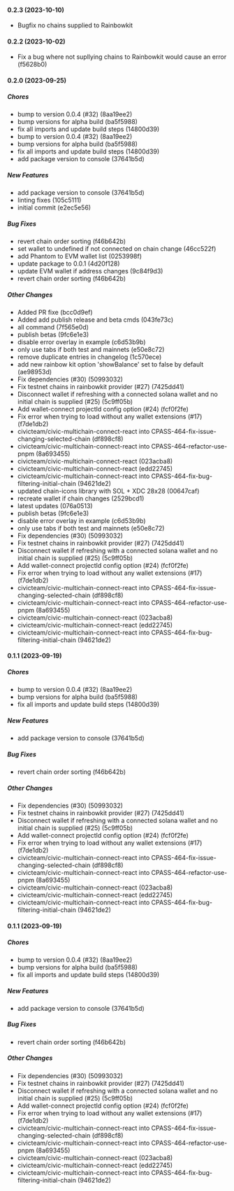 #### 0.2.3 (2023-10-10)

* Bugfix no chains supplied to Rainbowkit

#### 0.2.2 (2023-10-02)

*  Fix a bug where not supllying chains to Rainbowkit would cause an error (f5628b0)

#### 0.2.0 (2023-09-25)

##### Chores

*  bump to version 0.0.4 (#32) (8aa19ee2)
*  bump versions for alpha build (ba5f5988)
*  fix all imports and update build steps (14800d39)
*  bump to version 0.0.4 (#32) (8aa19ee2)
*  bump versions for alpha build (ba5f5988)
*  fix all imports and update build steps (14800d39)
*  add package version to console (37641b5d)

##### New Features

*  add package version to console (37641b5d)
*  linting fixes (105c5111)
*  initial commit (e2ec5e56)

##### Bug Fixes

*  revert chain order sorting (f46b642b)
*  set wallet to undefined if not connected on chain change (46cc522f)
*  add Phantom to EVM wallet list (0253998f)
*  update package to 0.0.1 (4d20f128)
*  update EVM wallet if address changes (9c84f9d3)
*  revert chain order sorting (f46b642b)

##### Other Changes

*  Added PR fixe (bcc0d9ef)
*  Added add publish release and beta cmds (043fe73c)
* all command (7f565e0d)
*  publish betas (9fc6e1e3)
*  disable error overlay in example (c6d53b9b)
*  only use tabs if both test and mainnets (e50e8c72)
*  remove duplicate entries in changelog (1c570ece)
*  add new rainbow kit option 'showBalance' set to false by default (ae98953d)
*  Fix dependencies (#30) (50993032)
*  Fix testnet chains in rainbowkit provider (#27) (7425dd41)
*  Disconnect wallet if refreshing with a connected solana wallet and no initial chain is supplied (#25) (5c9ff05b)
*  Add wallet-connect projectId config option (#24) (fcf0f2fe)
*  Fix error when trying to load without any wallet extensions (#17) (f7de1db2)
* civicteam/civic-multichain-connect-react into CPASS-464-fix-issue-changing-selected-chain (df898cf8)
* civicteam/civic-multichain-connect-react into CPASS-464-refactor-use-pnpm (8a693455)
* civicteam/civic-multichain-connect-react (023acba8)
* civicteam/civic-multichain-connect-react (edd22745)
* civicteam/civic-multichain-connect-react into CPASS-464-fix-bug-filtering-initial-chain (94621de2)
*  updated chain-icons library with SOL + XDC 28x28 (00647caf)
*  recreate wallet if chain changes (2529bcd1)
*  latest updates (076a0513)
*  publish betas (9fc6e1e3)
*  disable error overlay in example (c6d53b9b)
*  only use tabs if both test and mainnets (e50e8c72)
*  Fix dependencies (#30) (50993032)
*  Fix testnet chains in rainbowkit provider (#27) (7425dd41)
*  Disconnect wallet if refreshing with a connected solana wallet and no initial chain is supplied (#25) (5c9ff05b)
*  Add wallet-connect projectId config option (#24) (fcf0f2fe)
*  Fix error when trying to load without any wallet extensions (#17) (f7de1db2)
* civicteam/civic-multichain-connect-react into CPASS-464-fix-issue-changing-selected-chain (df898cf8)
* civicteam/civic-multichain-connect-react into CPASS-464-refactor-use-pnpm (8a693455)
* civicteam/civic-multichain-connect-react (023acba8)
* civicteam/civic-multichain-connect-react (edd22745)
* civicteam/civic-multichain-connect-react into CPASS-464-fix-bug-filtering-initial-chain (94621de2)

#### 0.1.1 (2023-09-19)

##### Chores

*  bump to version 0.0.4 (#32) (8aa19ee2)
*  bump versions for alpha build (ba5f5988)
*  fix all imports and update build steps (14800d39)

##### New Features

*  add package version to console (37641b5d)

##### Bug Fixes

*  revert chain order sorting (f46b642b)

##### Other Changes

*  Fix dependencies (#30) (50993032)
*  Fix testnet chains in rainbowkit provider (#27) (7425dd41)
*  Disconnect wallet if refreshing with a connected solana wallet and no initial chain is supplied (#25) (5c9ff05b)
*  Add wallet-connect projectId config option (#24) (fcf0f2fe)
*  Fix error when trying to load without any wallet extensions (#17) (f7de1db2)
* civicteam/civic-multichain-connect-react into CPASS-464-fix-issue-changing-selected-chain (df898cf8)
* civicteam/civic-multichain-connect-react into CPASS-464-refactor-use-pnpm (8a693455)
* civicteam/civic-multichain-connect-react (023acba8)
* civicteam/civic-multichain-connect-react (edd22745)
* civicteam/civic-multichain-connect-react into CPASS-464-fix-bug-filtering-initial-chain (94621de2)

#### 0.1.1 (2023-09-19)

##### Chores

*  bump to version 0.0.4 (#32) (8aa19ee2)
*  bump versions for alpha build (ba5f5988)
*  fix all imports and update build steps (14800d39)

##### New Features

*  add package version to console (37641b5d)

##### Bug Fixes

*  revert chain order sorting (f46b642b)

##### Other Changes

*  Fix dependencies (#30) (50993032)
*  Fix testnet chains in rainbowkit provider (#27) (7425dd41)
*  Disconnect wallet if refreshing with a connected solana wallet and no initial chain is supplied (#25) (5c9ff05b)
*  Add wallet-connect projectId config option (#24) (fcf0f2fe)
*  Fix error when trying to load without any wallet extensions (#17) (f7de1db2)
* civicteam/civic-multichain-connect-react into CPASS-464-fix-issue-changing-selected-chain (df898cf8)
* civicteam/civic-multichain-connect-react into CPASS-464-refactor-use-pnpm (8a693455)
* civicteam/civic-multichain-connect-react (023acba8)
* civicteam/civic-multichain-connect-react (edd22745)
* civicteam/civic-multichain-connect-react into CPASS-464-fix-bug-filtering-initial-chain (94621de2)

